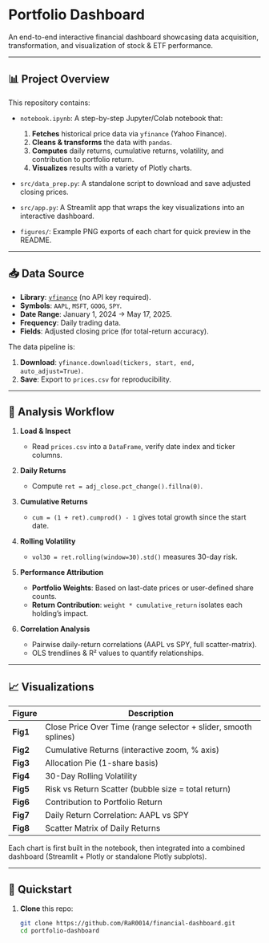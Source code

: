 
# Portfolio Dashboard

An end-to-end interactive financial dashboard showcasing data acquisition, transformation, and visualization of stock & ETF performance.

---

## 📊 Project Overview

This repository contains:

* `notebook.ipynb`: A step-by-step Jupyter/Colab notebook that:

  1. **Fetches** historical price data via `yfinance` (Yahoo Finance).
  2. **Cleans & transforms** the data with `pandas`.
  3. **Computes** daily returns, cumulative returns, volatility, and contribution to portfolio return.
  4. **Visualizes** results with a variety of Plotly charts.

* `src/data_prep.py`: A standalone script to download and save adjusted closing prices.

* `src/app.py`: A Streamlit app that wraps the key visualizations into an interactive dashboard.

* `figures/`: Example PNG exports of each chart for quick preview in the README.

---

## 📥 Data Source

* **Library**: [`yfinance`](https://pypi.org/project/yfinance/) (no API key required).
* **Symbols**: `AAPL`, `MSFT`, `GOOG`, `SPY`.
* **Date Range**: January 1, 2024 → May 17, 2025.
* **Frequency**: Daily trading data.
* **Fields**: Adjusted closing price (for total-return accuracy).

The data pipeline is:

1. **Download**: `yfinance.download(tickers, start, end, auto_adjust=True)`.
2. **Save**: Export to `prices.csv` for reproducibility.

---

## 🔄 Analysis Workflow

1. **Load & Inspect**

   * Read `prices.csv` into a `DataFrame`, verify date index and ticker columns.

2. **Daily Returns**

   * Compute `ret = adj_close.pct_change().fillna(0)`.

3. **Cumulative Returns**

   * `cum = (1 + ret).cumprod() - 1` gives total growth since the start date.

4. **Rolling Volatility**

   * `vol30 = ret.rolling(window=30).std()` measures 30-day risk.

5. **Performance Attribution**

   * **Portfolio Weights**: Based on last-date prices or user-defined share counts.
   * **Return Contribution**: `weight * cumulative_return` isolates each holding’s impact.

6. **Correlation Analysis**

   * Pairwise daily-return correlations (AAPL vs SPY, full scatter-matrix).
   * OLS trendlines & R² values to quantify relationships.

---

## 📈 Visualizations

| Figure   | Description                                                     |
| -------- | --------------------------------------------------------------- |
| **Fig1** | Close Price Over Time (range selector + slider, smooth splines) |
| **Fig2** | Cumulative Returns (interactive zoom, % axis)                   |
| **Fig3** | Allocation Pie (1-share basis)                                  |
| **Fig4** | 30-Day Rolling Volatility                                       |
| **Fig5** | Risk vs Return Scatter (bubble size = total return)             |
| **Fig6** | Contribution to Portfolio Return                                |
| **Fig7** | Daily Return Correlation: AAPL vs SPY                           |
| **Fig8** | Scatter Matrix of Daily Returns                                 |

Each chart is first built in the notebook, then integrated into a combined dashboard (Streamlit + Plotly or standalone Plotly subplots).

---

## 🚀 Quickstart

1. **Clone** this repo:

   ```bash
   git clone https://github.com/RaR0014/financial-dashboard.git
   cd portfolio-dashboard
